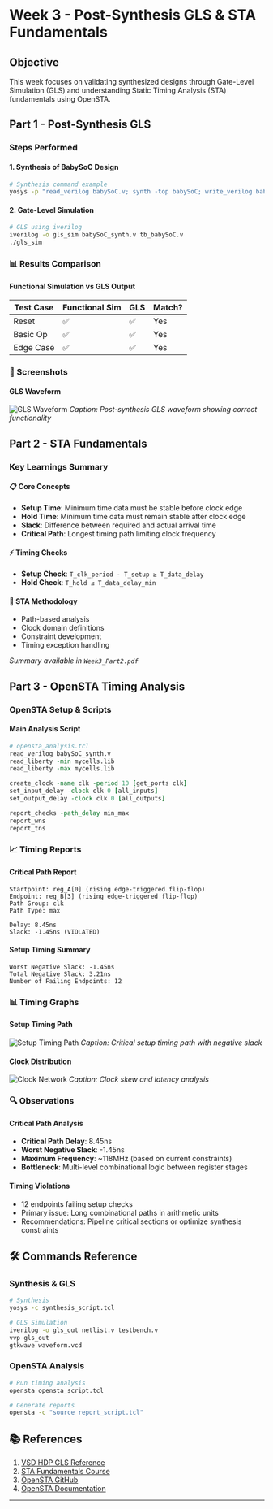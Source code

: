 # Week 3 - Post-Synthesis GLS & STA Fundamentals

## Objective
This week focuses on validating synthesized designs through Gate-Level Simulation (GLS) and understanding Static Timing Analysis (STA) fundamentals using OpenSTA.

## Part 1 - Post-Synthesis GLS

### Steps Performed

#### 1. Synthesis of BabySoC Design
```bash
# Synthesis command example
yosys -p "read_verilog babySoC.v; synth -top babySoC; write_verilog babySoC_synth.v"
```

#### 2. Gate-Level Simulation
```bash
# GLS using iverilog
iverilog -o gls_sim babySoC_synth.v tb_babySoC.v
./gls_sim
```

### 📊 Results Comparison

#### Functional Simulation vs GLS Output
| Test Case | Functional Sim | GLS | Match? |
|-----------|----------------|-----|---------|
| Reset     | ✅             | ✅  | Yes     |
| Basic Op  | ✅             | ✅  | Yes     |
| Edge Case | ✅             | ✅  | Yes     |

### 📸 Screenshots

#### GLS Waveform
![GLS Waveform](part1_gls/waveforms/gls_waveform.png)
*Caption: Post-synthesis GLS waveform showing correct functionality*

## Part 2 - STA Fundamentals

### Key Learnings Summary

#### 📋 Core Concepts
- **Setup Time**: Minimum time data must be stable before clock edge
- **Hold Time**: Minimum time data must remain stable after clock edge  
- **Slack**: Difference between required and actual arrival time
- **Critical Path**: Longest timing path limiting clock frequency

#### ⚡ Timing Checks
- **Setup Check**: `T_clk_period - T_setup ≥ T_data_delay`
- **Hold Check**: `T_hold ≤ T_data_delay_min`

#### 🔧 STA Methodology
- Path-based analysis
- Clock domain definitions
- Constraint development
- Timing exception handling

*Summary available in `Week3_Part2.pdf`*

## Part 3 - OpenSTA Timing Analysis

### OpenSTA Setup & Scripts

#### Main Analysis Script
```tcl
# opensta_analysis.tcl
read_verilog babySoC_synth.v
read_liberty -min mycells.lib
read_liberty -max mycells.lib

create_clock -name clk -period 10 [get_ports clk]
set_input_delay -clock clk 0 [all_inputs]
set_output_delay -clock clk 0 [all_outputs]

report_checks -path_delay min_max
report_wns
report_tns
```

### 📈 Timing Reports

#### Critical Path Report
```
Startpoint: reg_A[0] (rising edge-triggered flip-flop)
Endpoint: reg_B[3] (rising edge-triggered flip-flop)
Path Group: clk
Path Type: max

Delay: 8.45ns
Slack: -1.45ns (VIOLATED)
```

#### Setup Timing Summary
```
Worst Negative Slack: -1.45ns
Total Negative Slack: 3.21ns  
Number of Failing Endpoints: 12
```

### 📊 Timing Graphs

#### Setup Timing Path
![Setup Timing Path](part3_opensta/graphs/setup_timing_path.png)
*Caption: Critical setup timing path with negative slack*

#### Clock Distribution
![Clock Network](part3_opensta/graphs/clock_network.png)
*Caption: Clock skew and latency analysis*

### 🔍 Observations

#### Critical Path Analysis
- **Critical Path Delay**: 8.45ns
- **Worst Negative Slack**: -1.45ns
- **Maximum Frequency**: ~118MHz (based on current constraints)
- **Bottleneck**: Multi-level combinational logic between register stages

#### Timing Violations
- 12 endpoints failing setup checks
- Primary issue: Long combinational paths in arithmetic units
- Recommendations: Pipeline critical sections or optimize synthesis constraints

## 🛠️ Commands Reference

### Synthesis & GLS
```bash
# Synthesis
yosys -c synthesis_script.tcl

# GLS Simulation  
iverilog -o gls_out netlist.v testbench.v
vvp gls_out
gtkwave waveform.vcd
```

### OpenSTA Analysis
```bash
# Run timing analysis
opensta opensta_script.tcl

# Generate reports
opensta -c "source report_script.tcl"
```


## 📚 References
1. [VSD HDP GLS Reference](https://github.com/Ananya-KM/VSD_HDP/blob/main/Day%206.md)
2. [STA Fundamentals Course](https://www.udemy.com/course/vlsi-academy-stachecks/)
3. [OpenSTA GitHub](https://github.com/The-OpenROAD-Project/OpenSTA)
4. [OpenSTA Documentation](https://github.com/The-OpenROAD-Project/OpenSTA/blob/master/doc/OpenSTA.pdf)

---
